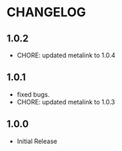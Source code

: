 # CHANGELOG

## 1.0.2

- CHORE: updated metalink to 1.0.4

## 1.0.1

- fixed bugs.
- CHORE: updated metalink to 1.0.3

## 1.0.0

- Initial Release
